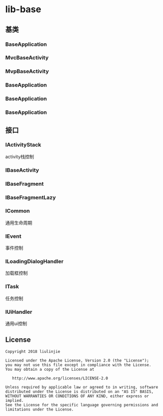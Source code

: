 # lib-base

## 基类
### BaseApplication

### MvcBaseActivity
### MvpBaseActivity

### BaseApplication
### BaseApplication
### BaseApplication


## 接口
### IActivityStack
activity栈控制
### IBaseActivity
### IBaseFragment
### IBaseFragmentLazy
### ICommon
通用生命周期
### IEvent
事件控制
### ILoadingDialogHandler
加载框控制
### ITask
任务控制
### IUiHandler
通用ui控制




## License
```text
Copyright 2018 liulinjie

Licensed under the Apache License, Version 2.0 (the "License");
you may not use this file except in compliance with the License.
You may obtain a copy of the License at

   http://www.apache.org/licenses/LICENSE-2.0

Unless required by applicable law or agreed to in writing, software
distributed under the License is distributed on an "AS IS" BASIS,
WITHOUT WARRANTIES OR CONDITIONS OF ANY KIND, either express or implied.
See the License for the specific language governing permissions and
limitations under the License.
```
